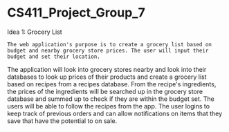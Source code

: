 # CS411_Project_Group_7

Idea 1: Grocery List

    The web application's purpose is to create a grocery list based on budget and nearby grocery store prices. The user will input their budget and set their location.
The application will look into grocery stores nearby and look into their databases to look up prices of their products and create a grocery list based on recipes from 
a recipes database. From the recipe's ingredients, the prices of the ingredients will be searched up in the grocery store database and summed up to check if they are
within the budget set. The users will be able to follow the recipes from the app. The user logins to keep track of previous orders and can allow notifications on items
that they save that have the potential to on sale. 
